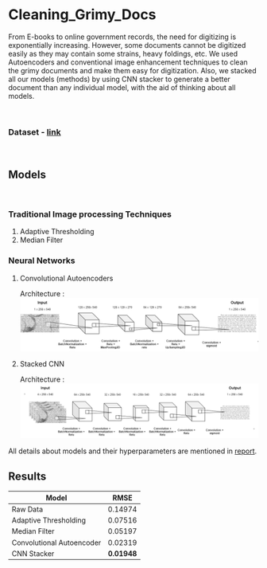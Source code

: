 # Cleaning_Grimy_Docs

From E-books to online government records, the need for digitizing is exponentially
increasing. However, some documents cannot be digitized easily as they may
contain some strains, heavy foldings, etc. We used Autoencoders and conventional
image enhancement techniques to clean the grimy documents and make them easy
for digitization. Also, we stacked all our models (methods) by using CNN
stacker to generate a better document than any individual model, with the aid of
thinking about all models.

<br>

### Dataset - [link](https://www.kaggle.com/c/denoising-dirty-documents/overview)

<br>

## Models 
<br>

### Traditional Image processing Techniques

1. Adaptive Thresholding
2. Median Filter

### Neural Networks

1. Convolutional Autoencoders
    
    Architecture :
    ![Autoencoder Architecture](Images\autoencoder.png)

2. Stacked CNN 
    
    Architecture :
    ![Autoencoder Architecture](Images\stackedcnn.png)


All details about models and their hyperparameters are mentioned in [report](Report.pdf).


## Results 

| Model        | RMSE           |
| ------------- |:-------------:| 
| Raw Data     | 0.14974 | 
| Adaptive Thresholding     | 0.07516      |   
| Median Filter | 0.05197      |   
| Convolutional Autoencoder | 0.02319 |
| CNN Stacker | **0.01948** |


